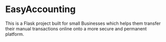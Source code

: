 # EasyAccounting

This is a Flask project built for small Businesses which helps them transfer their manual transactions online onto a more secure and permanent platform.
